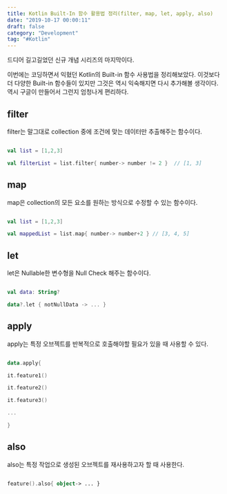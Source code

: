 ```yaml
---
title: Kotlin Built-In 함수 활용법 정리(filter, map, let, apply, also)
date: "2019-10-17 00:00:11"
draft: false
category: "Development"
tag: "#Kotlin"
---
```


드디어 길고길었던 신규 개념 시리즈의 마지막이다.

이번에는 코딩하면서 익혔던 Kotlin의 Built-in 함수 사용법을 정리해보았다. 이것보다 더 다양한 Built-in 함수들이 있지만 그것은 역시 익숙해지면 다시 추가해볼 생각이다. 역시 구글이 만들어서 그런지 엄청나게 편리하다.

## filter

filter는 말그대로 collection 중에 조건에 맞는 데이터만 추출해주는 함수이다.

```kotlin

val list = [1,2,3]

val filterList = list.filter{ number-> number != 2 }  // [1, 3]

```

## map

map은 collection의 모든 요소를 원하는 방식으로 수정할 수 있는 함수이다.

```kotlin

val list = [1,2,3]

val mappedList = list.map{ number-> number+2 } // [3, 4, 5]

```

## let

let은 Nullable한 변수형을 Null Check 해주는 함수이다.

```kotlin

val data: String?

data?.let { notNullData -> ... }

```

## apply

apply는 특정 오브젝트를 반복적으로 호출해야할 필요가 있을 때 사용할 수 있다.

```kotlin

data.apply{

it.feature1()

it.feature2()

it.feature3()

...

}

```

## also

also는 특정 작업으로 생성된 오브젝트를 재사용하고자 할 때 사용한다.

```kotlin

feature().also{ object-> ... }

```
